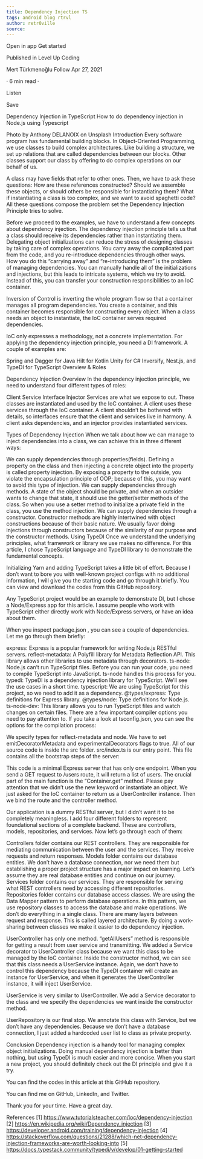 ```yaml
---
title: Dependency Injection TS
tags: android blog rtrvl
author: retr0ville
source: 
---
```

Open in app
Get started







Published in
Level Up Coding


Mert Türkmenoğlu
Follow
Apr 27, 2021

·
6 min read
·

Listen


Save





Dependency Injection in TypeScript
How to do dependency injection in Node.js using Typescript

Photo by Anthony DELANOIX on Unsplash
Introduction
Every software program has fundamental building blocks. In Object-Oriented Programming, we use classes to build complex architectures. Like building a structure, we set up relations that are called dependencies between our blocks. Other classes support our class by offering to do complex operations on our behalf of us.

A class may have fields that refer to other ones. Then, we have to ask these questions: How are these references constructed? Should we assemble these objects, or should others be responsible for instantiating them? What if instantiating a class is too complex, and we want to avoid spaghetti code? All these questions compose the problem set the Dependency Injection Principle tries to solve.

Before we proceed to the examples, we have to understand a few concepts about dependency injection. The dependency injection principle tells us that a class should receive its dependencies rather than instantiating them. Delegating object initializations can reduce the stress of designing classes by taking care of complex operations. You carry away the complicated part from the code, and you re-introduce dependencies through other ways. How you do this “carrying away” and “re-introducing them” is the problem of managing dependencies. You can manually handle all of the initializations and injections, but this leads to intricate systems, which we try to avoid. Instead of this, you can transfer your construction responsibilities to an IoC container.

Inversion of Control is inverting the whole program flow so that a container manages all program dependencies. You create a container, and this container becomes responsible for constructing every object. When a class needs an object to instantiate, the IoC container serves required dependencies.

IoC only expresses a methodology, not a concrete implementation. For applying the dependency injection principle, you need a DI framework. A couple of examples are:

Spring and Dagger for Java
Hilt for Kotlin
Unity for C#
Inversify, Nest.js, and TypeDI for TypeScript
Overview & Roles

Dependency Injection Overview
In the dependency injection principle, we need to understand four different types of roles:

Client
Service
Interface
Injector
Services are what we expose to out. These classes are instantiated and used by the IoC container. A client uses these services through the IoC container. A client shouldn’t be bothered with details, so interfaces ensure that the client and services live in harmony. A client asks dependencies, and an injector provides instantiated services.

Types of Dependency Injection
When we talk about how we can manage to inject dependencies into a class, we can achieve this in three different ways:

We can supply dependencies through properties(fields). Defining a property on the class and then injecting a concrete object into the property is called property injection. By exposing a property to the outside, you violate the encapsulation principle of OOP; because of this, you may want to avoid this type of injection.
We can supply dependencies through methods. A state of the object should be private, and when an outsider wants to change that state, it should use the getter/setter methods of the class. So when you use a setter method to initialize a private field in the class, you use the method injection.
We can supply dependencies through a constructor. Constructor methods are highly intertwined with object constructions because of their basic nature. We usually favor doing injections through constructors because of the similarity of our purpose and the constructor methods.
Using TypeDI
Once we understand the underlying principles, what framework or library we use makes no difference. For this article, I chose TypeScript language and TypeDI library to demonstrate the fundamental concepts.

Initializing Yarn and adding TypeScript takes a little bit of effort. Because I don’t want to bore you with well-known project configs with no additional information, I will give you the starting code and go through it briefly. You can view and download the codes from this GitHub repository.

Any TypeScript project would be an example to demonstrate DI, but I chose a Node/Express app for this article. I assume people who work with TypeScript either directly work with Node/Express servers, or have an idea about them.

When you inspect package.json , you can see a couple of dependencies. Let me go through them briefly:

express: Express is a popular framework for writing Node.js RESTful servers.
reflect-metadata: A Polyfill library for Metadata Reflection API. This library allows other libraries to use metadata through decorators.
ts-node: Node.js can’t run TypeScript files. Before you can run your code, you need to compile TypeScript into JavaScript. ts-node handles this process for you.
typedi: TypeDI is a dependency injection library for TypeScript. We’ll see the use cases in a short time.
typescript: We are using TypeScript for this project, so we need to add it as a dependency.
@types/express: Type definitions for Express library.
@types/node: Type definitions for Node.js.
ts-node-dev: This library allows you to run TypeScript files and watch changes on certain files.
There are a few important compiler options you need to pay attention to. If you take a look at tsconfig.json, you can see the options for the compilation process:

We specify types for reflect-metadata and node.
We have to set emitDecoratorMetadata and experimentalDecorators flags to true.
All of our source code is inside the src folder. src/index.ts is our entry point. This file contains all the bootstrap steps of the server:


This code is a minimal Express server that has only one endpoint. When you send a GET request to /users route, it will return a list of users. The crucial part of the main function is the “Container.get” method. Please pay attention that we didn’t use the new keyword or instantiate an object. We just asked for the IoC container to return us a UserController instance. Then we bind the route and the controller method.

Our application is a dummy RESTful server, but I didn’t want it to be completely meaningless. I add four different folders to represent foundational sections of a complete backend. These are controllers, models, repositories, and services. Now let’s go through each of them:

Controllers folder contains our REST controllers. They are responsible for mediating communication between the user and the services. They receive requests and return responses.
Models folder contains our database entities. We don’t have a database connection, nor we need them but establishing a proper project structure has a major impact on learning. Let’s assume they are real database entities and continue on our journey.
Services folder contains our services. They are responsible for serving what REST controllers need by accessing different repositories.
Repositories folder contains our database access classes. We are using the Data Mapper pattern to perform database operations. In this pattern, we use repository classes to access the database and make operations.
We don’t do everything in a single class. There are many layers between request and response. This is called layered architecture. By doing a work-sharing between classes we make it easier to do dependency injection.


UserController has only one method. “getAllUsers” method is responsible for getting a result from user service and transmitting. We added a Service decorator to UserController class because we want this class to be managed by the IoC container. Inside the constructor method, we can see that this class needs a UserService instance. Again, we don’t have to control this dependency because the TypeDI container will create an instance for UserService, and when it generates the UserController instance, it will inject UserService.


UserService is very similar to UserController. We add a Service decorator to the class and we specify the dependencies we want inside the constructor method.


UserRepository is our final stop. We annotate this class with Service, but we don’t have any dependencies. Because we don’t have a database connection, I just added a hardcoded user list to class as private property.

Conclusion
Dependency injection is a handy tool for managing complex object initializations. Doing manual dependency injection is better than nothing, but using TypeDI is much easier and more concise. When you start a new project, you should definitely check out the DI principle and give it a try.

You can find the codes in this article at this GitHub repository.

You can find me on GitHub, LinkedIn, and Twitter.

Thank you for your time. Have a great day.

References
[1] https://www.tutorialsteacher.com/ioc/dependency-injection
[2] https://en.wikipedia.org/wiki/Dependency_injection
[3] https://developer.android.com/training/dependency-injection
[4] https://stackoverflow.com/questions/21288/which-net-dependency-injection-frameworks-are-worth-looking-into
[5] https://docs.typestack.community/typedi/v/develop/01-getting-started
